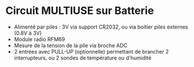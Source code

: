 # Circuit MULTIUSE sur Batterie
* Alimenté par piles : 3V via support CR2032, ou via boitier piles externes (0.8V à 3V)
* Module radio RFM69
* Mesure de la tension de la pile via broche ADC
* 2 entrées avec PULL-UP (optionnelle) permettant de brancher 2 interrupteurs, ou 2 sondes de température ou d'humidité